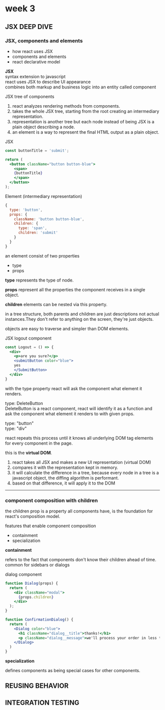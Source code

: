 # week 3

## **JSX DEEP DIVE**

### **JSX, components and elements**

- how react uses JSX
- components and elements
- react declarative model

**JSX**  
syntax extension to javascript     
react uses JSX to describe UI appearance  
combines both markup and business logic into an entity called component  

JSX tree of components

1. react analyzes rendering methods from components.
2. takes the whole JSX tree, starting from the root creating an intermediary representation.
3. representation is another tree but each node instead of being JSX is a plain object describing a node.
4. an element is a way to represent the final HTML output as a plain object.

JSX
```jsx
const buttonTitle = 'submit';

return (
  <button className="button button-blue">
    <span>
    {buttonTitle}
    </span>
  </button>
);
```

Element (intermediary representation)
```js
{
  type: 'button',
  props: {
    className: 'button button-blue',
    children: {
      type: 'span',
      children: 'submit'
    }
  }
}
```

an element consist of two properties
- type
- props

**type** represents the type of node.  

**props** represent all the properties the component receives in a single object.

**children** elements can be nested via this property.

in a tree structure, both parents and children are just descriptions not actual instances.They don't refer to anything on the screen, they're just objects.

objects are easy to traverse and simpler than DOM elements.

JSX logout component

```jsx
const Logout = () => {
  <div>
    <p>are you sure?</p>
    <submitButton color="blue"> 
    yes
    </SubmitButton>
  </div>
}
```

with the type property react will ask the component what element it renders.

type: DeleteButton  
DeleteButton is a react component, react will identify it as a function and ask the component what element it renders to with given props.

type: "button"  
type: "div"

react repeats this process until it knows all underlying DOM tag elements for every component in the page.

this is the **virtual DOM**. 

1. react takes all JSX and makes a new UI representation (virtual DOM)
2. compares it with the representation kept in memory.
3. it will calculate the difference in a tree, because every node in a tree is a javascript object, the diffing algorithm is performant.
4. based on that difference, it will apply it to the DOM

---

### **component composition with children**

the children prop is a property all components have, is the foundation for react's composition model.

features that enable component composition
- containment
- specialization

**containment**  

refers to the fact that components don't know their children ahead of time. common for sidebars or dialogs

dialog component

```jsx
function Dialog(props) {
  return (
    <div className="modal">
      {props.children}
    </div>
  );
}

function ConfirmationDialog() {
  return (
    <Dialog color="blue">
      <h1 className="dialog__title">thanks!</h1>
      <p className="dialog__message">we'll process your order in less than 24 hours</p>
    </Dialog>
  )
}
```

**specialization**  

defines components as being special cases for other components.

## **REUSING BEHAVIOR**

## **INTEGRATION TESTING**